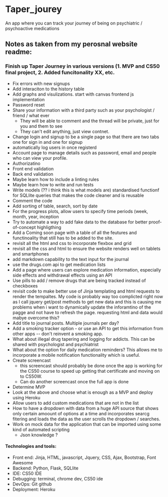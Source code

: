 # Taper_jourey
An app where you can track your journey of being on psychiatric / psychoactive medications

## Notes as taken from my perosnal website readme:

### Finish up Taper Journey in various versions (1. MVP and CS50 final project, 2. Added funcitonality XX, etc.
+ Fix errors with new signups
+ Add interaciton to the history table
+ Add graphs and visulizations. start with canvas frontend js implementation
+ Password reset
+ Share your information with a third party such as your psychologist / friend / what ever
  + They will be able to comment and the thread will be private, just for you and them to see
  + They can't edit anything, just view contnet.
+ Change login and signup to be a single page so that there are two tabs one for sign in and one for signup
+ automatically log users in once registerd
+ Account page to manage details such as password, email and people who can view your profile.
+ Authorizatino
+ Front end validation
+ Back end validation
+ Maybe learn how to include a linting rules
+ Maybe learn how to write and run tests
+ Write models (?? i think this is what models are) standardised functionf for SQLlite queries that makes the code cleaner and is reusable
+ Comment the code
+ Add sorting of table, search, sort by date
+ For the progress plots, allow users to specify time periods (week, month, year, inception
+ Try to automate a way to add fake data to the database for better proof-of-concept highligthing
+ Add a Coming soon page with a table of all the feutures and functinoality that still has to be added to the site.
+ revisit all the html and css to incorporate flexbox and grid
+ revisit all the css and html to ensure the website renders well on tablets and smartphones
+ add markdown capability to the text input for the journal
+ use the drugs.com api to get medication lists
+ Add a page where users can explore medication information, especially side effects and withdrawal effects using an API
+ Use pills to add / remove drugs that are being tracked instead of checkboxes
+ revisit code to make better use of Jinja templating and html requests to render the tempaltes. My code is probably way too complicted right now as I call jquery get/post methods to get new data and this is causing me problems when i want to dynamically update the inforamtino of the pagge and not have to refresh the page. requesting html and data would mabye overcome this?
+ Add title to journal posts. Multiple journals per day?
+ Add a smoking tracker option - or use an API to get this information from other apps -- don't reinvent a smoking app.
+ What about illegal drug tapering and logging for addicts. This can be shared with psychologist and psychiatrist
+ What about the option for daily medication reminders? This allows me to incorporate a mobile notification functionality which is useful. 
+ Create screencast 
  + this screencast should probably be done once the app is working for the CS50 course to speed up getting that certificate and moving on to CS50W.
  + Can do another screencast once the full app is done
+ Determine MVP
+ Look at the above and choose what is enough as a MVP and deploy using Heroku
+ Allow users to add custom medications that are not in the list
+ How to have a dropdown with data from a huge API source that shows only certain amoount of options at a time and incorporates searcg fitering and loads the data as the user scrolls the dropdown / searches.
+ Work on mock data for the application that can be imported using some kind of automated scripting
  + Json knowledge ?
  
#### Technologies and tools:
+ Front end: Jinja, HTML, javascript, Jquery, CSS, Ajax, Bootstrap, Font Awesome
+ Backend: Python, Flask, SQLlite
+ IDE: CS50 IDE
+ Debugging: terminal, chrome dev, CS50 ide
+ DevOps: Git github
+ Deployment: Heroku
